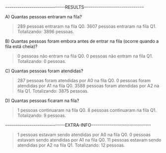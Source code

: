 ------------------------------RESULTS------------------------------

A) Quantas pessoas entraram na fila?
> 289 pessoas entraram na fila Q0.
> 3607 pessoas entraram na fila Q1.
Totalizando: 3896 pessoas.

B) Quantas pessoas foram embora antes de entrar na fila (ocorre quando a fila está cheia)?
> 0 pessoas não entram na fila Q0.
> 0 pessoas não entram na fila Q1.
Totalizando: 0 pessoas.

C) Quantas pessoas foram atendidas?
> 287 pessoas foram atendidas por A0 na fila Q0.
> 0 pessoas foram atendidas por A1 na fila Q0.
> 3588 pessoas foram atendidas por A2 na fila Q1.
Totalizando: 3875 pessoas.

D) Quantas pessoas ficaram na fila?
> 1 pessoas continuaram na fila Q0.
> 8 pessoas continuaram na fila Q1.
Totalizando: 9 pessoas.

------------------------------EXTRA-INFO------------------------------
> 1 pessoas estavam sendo atendidas por A0 na fila Q0.
> 0 pessoas estavam sendo atendidas por A1 na fila Q0.
> 11 pessoas estavam sendo atendidas por A2 na fila Q1.
Totalizando: 12 pessoas.
